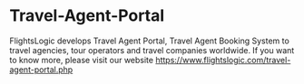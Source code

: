# Travel-Agent-Portal
FlightsLogic develops Travel Agent Portal, Travel Agent Booking System to travel agencies, tour operators and travel companies worldwide. If you want to know more, please visit our website https://www.flightslogic.com/travel-agent-portal.php 
